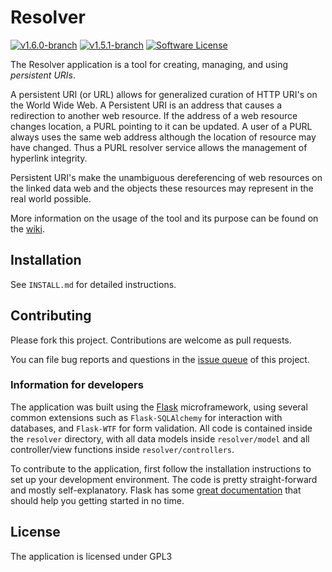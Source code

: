Resolver
========

[![v1.6.0-branch](https://img.shields.io/github/release/PACKED-vzw/resolver.svg?style=flat-square)](https://github.com/PACKED-vzw/resolver/tree/v1.6.1)
[![v1.5.1-branch](https://img.shields.io/github/release/PACKED-vzw/resolver.svg?style=flat-square)](https://github.com/PACKED-vzw/resolver/tree/v1.5.2)
[![Software License](https://img.shields.io/badge/license-GPLv3-brightgreen.svg?style=flat-square)](LICENSE.md)

The Resolver application is a tool for creating, managing, and using *persistent URIs*.

A persistent URI (or URL) allows for generalized curation of HTTP URI's on the World Wide Web. A Persistent URI is an address that causes a redirection to another web resource. If the address of a web resource changes location, a PURL pointing to it can be updated. A user of a PURL always uses the same web address although the location of resource may have changed. Thus a PURL resolver service allows the management of hyperlink integrity.

Persistent URI's make the unambiguous dereferencing of web resources on the linked data web and the objects these resources may represent in the real world possible.

More information on the usage of the tool and its purpose can be found on the [wiki](https://github.com/PACKED-vzw/resolver/wiki).

## Installation

See `INSTALL.md` for detailed instructions.

## Contributing

Please fork this project. Contributions are welcome as pull requests.

You can file bug reports and questions in the [issue queue](https://github.com/PACKED-vzw/resolver/issues) of this project.

### Information for developers

The application was built using the [Flask](http://flask.pocoo.org/) microframework, using several common extensions such as `Flask-SQLAlchemy` for interaction with databases, and `Flask-WTF` for form validation. All code is contained inside the `resolver` directory, with all data models inside `resolver/model` and all controller/view functions inside `resolver/controllers`.

To contribute to the application, first follow the installation instructions to set up your development environment. The code is pretty straight-forward and mostly self-explanatory. Flask has some [great documentation](http://flask.pocoo.org/docs/) that should help you getting started in no time.

## License

The application is licensed under GPL3

